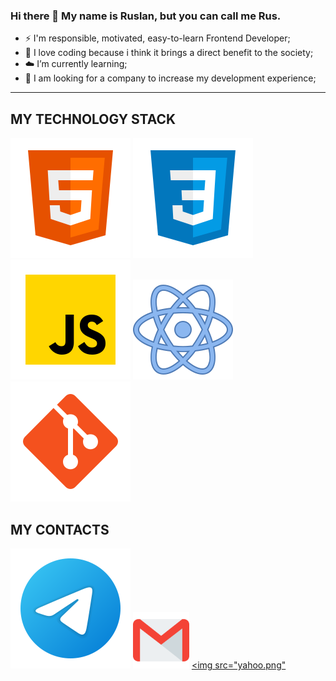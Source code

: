 ### Hi there 👋 My name is Ruslan, but you can call me Rus.



- ⚡ I'm responsible, motivated, easy-to-learn Frontend Developer;
- 🍌 I love coding because i think it brings a direct benefit to the society;
- ☁️ I’m currently learning;
- 🦉 I am looking for a company to increase my development experience;

<hr>

## MY TECHNOLOGY STACK
![HTML](html-5.svg)
![CSS](css3.svg)
![JS](JS.svg)
![React](react.svg)
![Git](git.svg)


## MY CONTACTS
[<img src="telegram.svg">](https://t.me/khesearus)
[<img src="gmail.svg" width="90px" height="90px">](mailto:khesearus@gmail.com)
[<img src="yahoo.png"](mailto:khesearus@yahoo.com)
  


